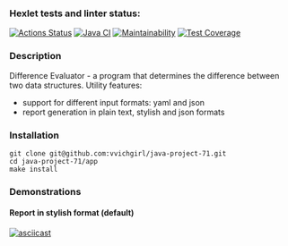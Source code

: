 ### Hexlet tests and linter status:
[![Actions Status](https://github.com/vvichgirl/java-project-71/actions/workflows/hexlet-check.yml/badge.svg)](https://github.com/vvichgirl/java-project-71/actions)
[![Java CI](https://github.com/vvichgirl/java-project-71/actions/workflows/main.yml/badge.svg)](https://github.com/vvichgirl/java-project-71/actions/workflows/main.yml)
[![Maintainability](https://api.codeclimate.com/v1/badges/43356bf19cc5bb3f8737/maintainability)](https://codeclimate.com/github/vvichgirl/java-project-71/maintainability)
[![Test Coverage](https://api.codeclimate.com/v1/badges/43356bf19cc5bb3f8737/test_coverage)](https://codeclimate.com/github/vvichgirl/java-project-71/test_coverage)

### Description
Difference Evaluator - a program that determines the difference between two data structures.
Utility features:
* support for different input formats: yaml and json
* report generation in plain text, stylish and json formats

### Installation
```
git clone git@github.com:vvichgirl/java-project-71.git
cd java-project-71/app
make install
```

### Demonstrations
#### Report in stylish format (default)
[![asciicast](https://asciinema.org/a/AHgSRFQAstqbclq3Wn60QIS82.svg)](https://asciinema.org/a/AHgSRFQAstqbclq3Wn60QIS82)
